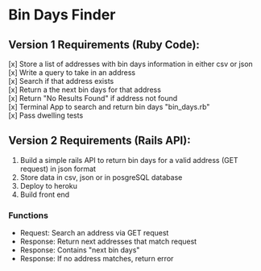 # Bin Days Finder

## Version 1 Requirements (Ruby Code):
[x] Store a list of addresses with bin days information in either csv or json  
[x] Write a query to take in an address  
[x] Search if that address exists  
[x] Return a the next bin days for that address  
[x] Return "No Results Found" if address not found  
[x] Terminal App to search and return bin days "bin_days.rb"  
[x] Pass dwelling tests  

## Version 2 Requirements (Rails API):
1. Build a simple rails API to return bin days for a valid address (GET request) in json format
2. Store data in csv, json or in posgreSQL database
3. Deploy to heroku
4. Build front end

### Functions
- Request: Search an address via GET request
- Response: Return next addresses that match request
- Response: Contains "next bin days"
- Response: If no address matches, return error
